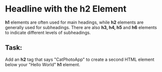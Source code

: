 # Headline with the h2 Element

**h1** elements are often used for main headings, while **h2** elements are generally used for subheadings. There are also **h3, h4, h5** and **h6** elements to indicate different levels of subheadings.

## Task: 

Add an **h2** tag that says "CatPhotoApp" to create a second HTML element below your "Hello World" **h1** element.
